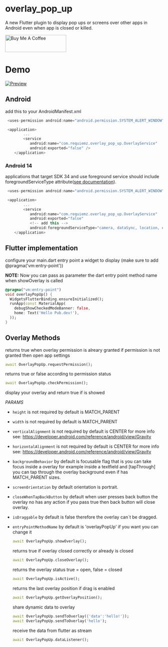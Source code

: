 # overlay_pop_up

A new Flutter plugin to display pop ups or screens over other apps in Android even when app is closed or killed.

<a href="https://www.buymeacoffee.com/requiemz" target="_blank"><img src="https://cdn.buymeacoffee.com/buttons/v2/default-yellow.png" alt="Buy Me A Coffee" width="195" height="55"></a>

# Demo

[![Preview](https://github.com/diegohzea/diegohzea/raw/main/overlay_pop_up_demo.gif)](https://davigmacode.github.io/flutter_animated_checkmark)

## Android

add this to your AndroidManifest.xml

```dart
 <uses-permission android:name="android.permission.SYSTEM_ALERT_WINDOW" />

 <application>
        ...
        <service
           android:name="com.requiemz.overlay_pop_up.OverlayService"
           android:exported="false" />
    </application>
```

### Android 14

applications that target SDK 34 and use foreground service should include foregroundServiceType attribute([see documentation](https://developer.android.com/about/versions/14/changes/fgs-types-required)).

```dart
 <uses-permission android:name="android.permission.SYSTEM_ALERT_WINDOW" />

 <application>
        ...
        <service
           android:name="com.requiemz.overlay_pop_up.OverlayService"
           android:exported="false"
           <!-- add this -->
           android:foregroundServiceType="camera, dataSync, location, etc" />
    </application>
```

## Flutter implementation

configure your main.dart entry point a widget to display (make sure to add @pragma('vm:entry-point'))

**NOTE:**
Now you can pass as parameter the dart entry point method name when showOverlay is called

```dart
@pragma("vm:entry-point")
void overlayPopUp() {
  WidgetsFlutterBinding.ensureInitialized();
  runApp(const MaterialApp(
    debugShowCheckedModeBanner: false,
    home: Text('Hello Pub.dev!'),
  ));
}
```

## Overlay Methods

  returns true when overlay permission is alreary granted if permission is not granted then open app settings

  ```dart
  await OverlayPopUp.requestPermission();
  ```

  returns true or false according to permission status

  ```dart
  await OverlayPopUp.checkPermission();
  ```

  display your overlay and return true if is showed

*PARAMS*

- `height` is not required by default is MATCH_PARENT
- `width` is not required by default is MATCH_PARENT
- `verticalAlignment` is not required by default is CENTER for more info see: <https://developer.android.com/reference/android/view/Gravity>
- `horizontalAlignment` is not required by default is CENTER for more info see: <https://developer.android.com/reference/android/view/Gravity>
- `backgroundBehavior` by default is focusable flag that is you can take focus inside a overlay for example inside a textfield and [tapThrough] you can tap through the overlay background even if has MATCH_PARENT sizes.
- `screenOrientation` by default orientation is portrait.
- `closeWhenTapBackButton` by default when user presses back button the overlay no has any action if you pass true then back button will close overlay.
- `isDraggable`  by default is false therefore the overlay can´t be dragged.
- `entryPointMethodName` by default is 'overlayPopUp' if you want you can change it

  ```dart
  await OverlayPopUp.showOverlay();
  ```

  returns true if overlay closed correctly or already is closed

  ```dart
  await OverlayPopUp.closeOverlay();
  ```

  returns the overlay status true = open, false = closed

  ```dart
  await OverlayPopUp.isActive();
  ```

  returns the last overlay position if drag is enabled

  ```dart
  await OverlayPopUp.getOverlayPosition();
  ```

  share dynamic data to overlay

  ```dart
  await OverlayPopUp.sendToOverlay({'data':'hello!'});
  await OverlayPopUp.sendToOverlay('hello');
  ```

  receive the data from flutter as stream

  ```dart
  await OverlayPopUp.dataListener();
  ```
